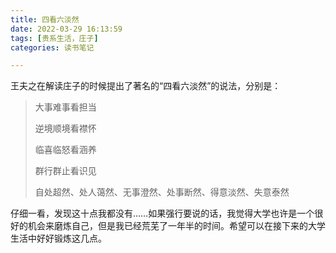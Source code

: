 ```yaml
---
title: 四看六淡然
date: 2022-03-29 16:13:59
tags: [贵系生活，庄子]
categories: 读书笔记 

---
```


王夫之在解读庄子的时候提出了著名的“四看六淡然”的说法，分别是：

>大事难事看担当
>
>逆境顺境看襟怀
>
>临喜临怒看涵养
>
>群行群止看识见
>
>自处超然、处人蔼然、无事澄然、处事断然、得意淡然、失意泰然

仔细一看，发现这十点我都没有……如果强行要说的话，我觉得大学也许是一个很好的机会来磨炼自己，但是我已经荒芜了一年半的时间。希望可以在接下来的大学生活中好好锻炼这几点。
